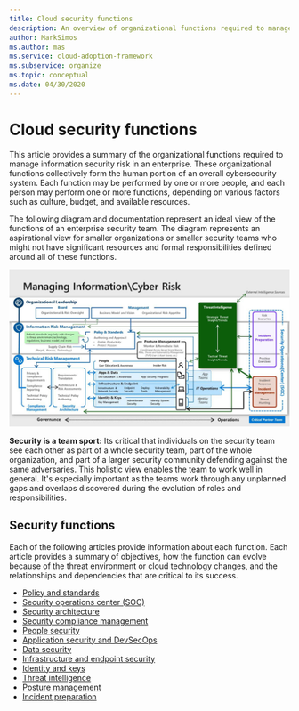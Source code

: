 ```yaml
---
title: Cloud security functions
description: An overview of organizational functions required to manage information security risk in an enterprise
author: MarkSimos
ms.author: mas
ms.service: cloud-adoption-framework
ms.subservice: organize
ms.topic: conceptual
ms.date: 04/30/2020
---
```


<!-- cSpell:ignore MarkSimos -->

# Cloud security functions

This article provides a summary of the organizational functions required to manage information security risk in an enterprise. These organizational functions collectively form the human portion of an overall cybersecurity system. Each function may be performed by one or more people, and each person may perform one or more functions, depending on various factors such as culture, budget, and available resources.

The following diagram and documentation represent an ideal view of the functions of an enterprise security team. The diagram represents an aspirational view for smaller organizations or smaller security teams who might not have significant resources and formal responsibilities defined around all of these functions.

![View of the functions of an enterprise security team](../_images/security/enterprise-security-team.png)

**Security is a team sport:** Its critical that individuals on the security team see each other as part of a whole security team, part of the whole organization, and part of a larger security community defending against the same adversaries. This holistic view enables the team to work well in general. It's especially important as the teams work through any unplanned gaps and overlaps discovered during the evolution of roles and responsibilities.

<!-- cSpell:ignore apsec -->

## Security functions

Each of the following articles provide information about each function. Each article provides a summary of objectives, how the function can evolve because of the threat environment or cloud technology changes, and the relationships and dependencies that are critical to its success.

- [Policy and standards](./cloud-security-policy-standards.md)
- [Security operations center (SOC)](./cloud-security-operations-center.md)
- [Security architecture](./cloud-security-architecture.md)
- [Security compliance management](./cloud-security-compliance-management.md)
- [People security](./cloud-security-people.md)
- [Application security and DevSecOps](./cloud-security-apsec-devsecops.md)
- [Data security](./cloud-security-data-security.md)
- [Infrastructure and endpoint security](./cloud-security-infrastructure-endpoint.md)
- [Identity and keys](./cloud-security-identity-keys.md)
- [Threat intelligence](./cloud-security-threat-intelligence.md)
- [Posture management](./cloud-security-posture-management.md)
- [Incident preparation](./cloud-security-incident-preparation.md)
